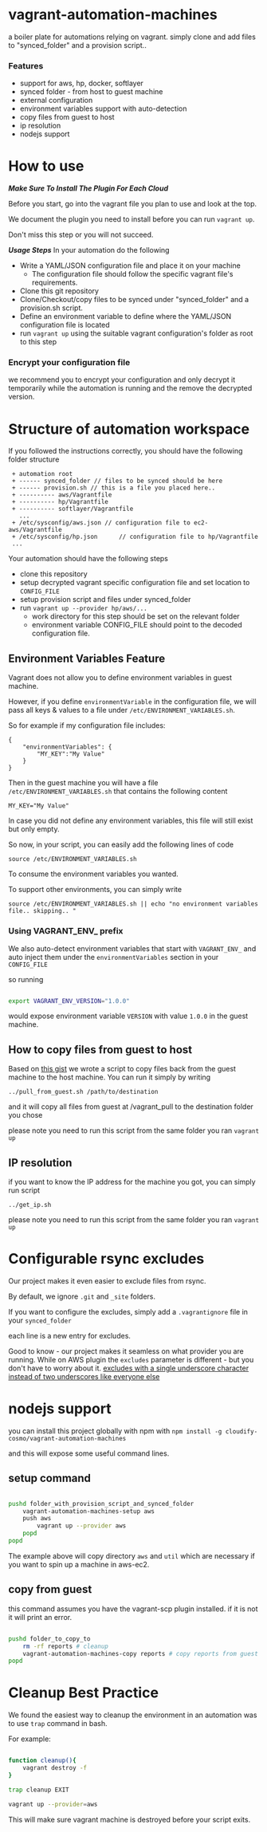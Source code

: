 vagrant-automation-machines
===========================

a boiler plate for automations relying on vagrant. simply clone and add files to "synced_folder" and a provision script..

### Features

 - support for aws, hp, docker, softlayer
 - synced folder - from host to guest machine
 - external configuration
 - environment variables support with auto-detection
 - copy files from guest to host
 - ip resolution
 - nodejs support



# How to use 

___Make Sure To Install The Plugin For Each Cloud___

Before you start, go into the vagrant file you plan to use and look at the top. 

We document the plugin you need to install before you can run `vagrant up`. 

Don't miss this step or you will not succeed. 

___Usage Steps___
In your automation do the following 

 - Write a YAML/JSON configuration file and place it on your machine
    - The configuration file should follow the specific vagrant file's requirements. 
 - Clone this git repository
 - Clone/Checkout/copy files to be synced under "synced_folder" and a provision.sh script. 
 - Define an environment variable to define where the YAML/JSON configuration file is located
 - run `vagrant up` using the suitable vagrant configuration's folder as root to this step

### Encrypt your configuration file

we recommend you to encrypt your configuration and only decrypt it temporarily while the automation is running and the remove the decrypted version. 

# Structure of automation workspace

If you followed the instructions correctly, you should have the following folder structure 

```
 + automation root
 + ------ synced_folder // files to be synced should be here
 + ------ provision.sh // this is a file you placed here.. 
 + ---------- aws/Vagrantfile
 + ---------- hp/Vagrantfile
 + ---------- softlayer/Vagrantfile
   ...
 + /etc/sysconfig/aws.json // configuration file to ec2-aws/Vagrantfile
 + /etc/sysconfig/hp.json      // configuration file to hp/Vagrantfile
 ... 
```


Your automation should have the following steps

 - clone this repository
 - setup decrypted vagrant specific configuration file and set location to `CONFIG_FILE`
 - setup provision script and files under synced_folder
 - run `vagrant up --provider hp/aws/...` 
    - work directory for this step should be set on the relevant folder
    - environment variable CONFIG_FILE should point to the decoded configuration file.


## Environment Variables Feature

Vagrant does not allow you to define environment variables in guest machine.

However, if you define `environmentVariable` in the configuration file, we will pass all keys & values to a file under `/etc/ENVIRONMENT_VARIABLES.sh`.

So for example if my configuration file includes:

```
{
    "environmentVariables": {
        "MY_KEY":"My Value"
    }
}

```

Then in the guest machine you will have a file `/etc/ENVIRONMENT_VARIABLES.sh` that contains the following content

```
MY_KEY="My Value"
```

In case you did not define any environment variables, this file will still exist but only empty.

So now, in your script, you can easily add the following lines of code

```
source /etc/ENVIRONMENT_VARIABLES.sh
```

To consume the environment variables you wanted.

To support other environments, you can simply write

```
source /etc/ENVIRONMENT_VARIABLES.sh || echo "no environment variables file.. skipping.. "
```

### Using VAGRANT_ENV_ prefix

We also auto-detect environment variables that start with `VAGRANT_ENV_` and auto inject them under the `environmentVariables` section in your `CONFIG_FILE`

so running 

```bash 

export VAGRANT_ENV_VERSION="1.0.0"

```

would expose environment variable `VERSION` with value `1.0.0` in the guest machine. 

## How to copy files from guest to host

Based on [this gist](https://gist.github.com/geedew/11289350) we wrote a script to copy files back from the guest machine to the host machine. You can run it simply by writing 

```
../pull_from_guest.sh /path/to/destination
```

and it will copy all files from guest at /vagrant_pull to the destination folder you chose

please note you need to run this script from the same folder you ran `vagrant up`

## IP resolution

if you want to know the IP address for the machine you got, you can simply run script 

```
../get_ip.sh
```

please note you need to run this script from the same folder you ran `vagrant up`

# Configurable rsync excludes

Our project makes it even easier to exclude files from rsync.

By default, we ignore `.git` and `_site` folders.

If you want to configure the excludes, simply add a `.vagrantignore` file in your `synced_folder`

each line is a new entry for excludes.

Good to know - our project makes it seamless on what provider you are running. While on AWS plugin
the `excludes` parameter is different - but you don't have to worry about it.  [excludes with a single underscore character instead of two underscores like everyone else](https://github.com/mitchellh/vagrant-aws/issues/152)

# nodejs support

you can install this project globally with npm with `npm install -g cloudify-cosmo/vagrant-automation-machines`

and this will expose some useful command lines. 

## setup command

```bash 

pushd folder_with_provision_script_and_synced_folder
    vagrant-automation-machines-setup aws
    push aws
        vagrant up --provider aws
    popd
popd

```

The example above will copy directory `aws` and `util` which are necessary if you want to spin up a machine in aws-ec2. 


## copy from guest

this command assumes you have the vagrant-scp plugin installed. if it is not it will print an error. 

```bash

pushd folder_to_copy_to
    rm -rf reports # cleanup
    vagrant-automation-machines-copy reports # copy reports from guest to here.. 
popd

```


# Cleanup Best Practice

We found the easiest way to cleanup the environment in an automation was to use `trap` command in bash. 

For example: 

```bash

function cleanup(){
    vagrant destroy -f 
}

trap cleanup EXIT

vagrant up --provider=aws

```

This will make sure vagrant machine is destroyed before your script exits. 

